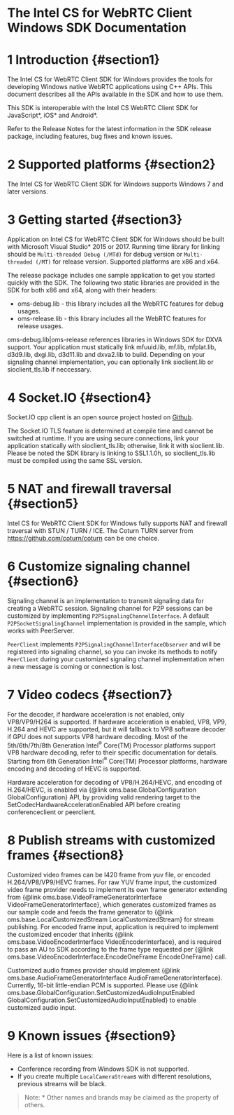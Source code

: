 The Intel CS for WebRTC Client Windows SDK Documentation
===============================
# 1 Introduction {#section1}
The Intel CS for WebRTC Client SDK for Windows provides the tools for developing Windows native WebRTC
applications using C++ APIs. This document describes all the APIs available in the SDK and how to use them.

This SDK is interoperable with the Intel CS WebRTC Client SDK for JavaScript\*, iOS\* and Android\*.

Refer to the Release Notes for the latest information in the SDK release package, including features,
bug fixes and known issues.

# 2 Supported platforms {#section2}
The Intel CS for WebRTC Client SDK for Windows supports Windows 7 and later versions.

# 3 Getting started {#section3}
Application on Intel CS for WebRTC Client SDK for Windows should be built with Microsoft Visual Studio\* 2015 or 2017. Running time library for linking should be `Multi-threaded Debug (/MTd)` for debug version or `Multi-threaded (/MT)` for release version. Supported platforms are x86 and x64.

The release package includes one sample application to get you started quickly with the SDK. The following two static libraries are provided in the SDK for both x86 and x64, along with their headers:

- oms-debug.lib - this library includes all the WebRTC features for debug usages.
- oms-release.lib - this library includes all the WebRTC features for release usages.

oms-debug.lib|oms-release references libraries in Windows SDK for DXVA support. Your application must statically link
mfuuid.lib, mf.lib, mfplat.lib, d3d9.lib, dxgi.lib, d3d11.lib and dxva2.lib to build. Depending on your signaling
channel implementation, you can optionally link sioclient.lib or sioclient_tls.lib if neccessary.

# 4 Socket.IO {#section4}
Socket.IO cpp client is an open source project hosted on [Github](https://github.com/socketio/socket.io-client-cpp).

The Socket.IO TLS feature is determined at compile time and cannot be switched at runtime. If you are using secure
connections, link your application statically with sioclient_tls.lib; otherwise, link it with sioclient.lib. Please be noted the SDK library is linking to SSL1.1.0h, so sioclient_tls.lib must be compiled using the same SSL version.

# 5 NAT and firewall traversal {#section5}
Intel CS for WebRTC Client SDK for Windows fully supports NAT and firewall traversal with STUN / TURN / ICE. The Coturn TURN server from https://github.com/coturn/coturn can be one choice.

# 6 Customize signaling channel {#section6}
Signaling channel is an implementation to transmit signaling data for creating a WebRTC session. Signaling channel
for P2P sessions can be customized by implementing `P2PSignalingChannelInterface`. A default
`P2PSocketSignalingChannel` implementation is provided in the sample, which works with PeerServer.

`PeerClient` implements `P2PSignalingChannelInterfaceObserver` and will be registered into signaling channel, so you
can invoke its methods to notify `PeerClient` during your customized signaling channel implementation when a new
message is coming or connection is lost.

# 7 Video codecs {#section7}
For the decoder, if hardware acceleration is not enabled, only VP8/VP9/H264 is supported. If hardware acceleration is enabled, VP8,
VP9, H.264 and HEVC are supported, but it will fallback to VP8 software decoder if GPU does not supports VP8 hardware decoding.
Most of the 5th/6th/7th/8th Generation Intel<sup>®</sup> Core(TM) Processor platforms support VP8 hardware decoding, refer to their specific documentation for details.
Starting from 6th Generation Intel<sup>®</sup> Core(TM) Processor platforms, hardware encoding and decoding of HEVC is supported. 

Hardware acceleration for decoding of VP8/H.264/HEVC, and encoding of H.264/HEVC, is enabled via {@link oms.base.GlobalConfiguration GlobalConfiguration} API,
by providing valid rendering target to the SetCodecHardwareAccelerationEnabled API before creating conferenceclient or peerclient.

# 8 Publish streams with customized frames {#section8}
Customized video frames can be I420 frame from yuv file, or encoded H.264/VP8/VP9/HEVC frames.
For raw YUV frame input, the customized video frame provider needs to implement its own frame generator extending from
{@link oms.base.VideoFrameGeneratorInterface VideoFrameGeneratorInterface}, which generates customized frames as our sample code and feeds the frame generator to
{@link oms.base.LocalCustomizedStream LocalCustomizedStream} for stream publishing.
For encoded frame input, application is required to implement the customized encoder that inherits
{@link oms.base.VideoEncoderInterface VideoEncoderInterface}, and is required to pass an AU to SDK according to the frame type requested per
{@link oms.base.VideoEncoderInterface.EncodeOneFrame EncodeOneFrame} call.

Customized audio frames provider should implement {@link oms.base.AudioFrameGeneratorInterface AudioFrameGeneratorInterface}. Currently, 16-bit little-endian PCM is supported. Please use {@link oms.base.GlobalConfiguration.SetCustomizedAudioInputEnabled GlobalConfiguration.SetCustomizedAudioInputEnabled} to enable customized audio input.

# 9 Known issues {#section9}
Here is a list of known issues:

- Conference recording from Windows SDK is not supported.
- If you create multiple `LocalCameraStream`s with different resolutions, previous streams will be black.


> Note: \* Other names and brands may be claimed as the property of others.</i>


